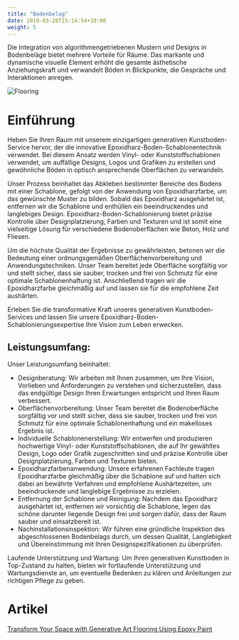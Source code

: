 ```yaml
---
title: "Bodenbelag"
date: 2019-03-28T15:14:54+10:00
weight: 5
---
```


Die Integration von algorithmengetriebenen Mustern und Designs in Bodenbeläge bietet mehrere Vorteile für Räume. Das markante und dynamische visuelle Element erhöht die gesamte ästhetische Anziehungskraft und verwandelt Böden in Blickpunkte, die Gespräche und Interaktionen anregen.

![Flooring](/images/illustrations/flooring.png)

# Einführung

Heben Sie Ihren Raum mit unserem einzigartigen generativen Kunstboden-Service hervor, der die innovative Epoxidharz-Boden-Schablonentechnik verwendet. Bei diesem Ansatz werden Vinyl- oder Kunststoffschablonen verwendet, um auffällige Designs, Logos und Grafiken zu erstellen und gewöhnliche Böden in optisch ansprechende Oberflächen zu verwandeln.

Unser Prozess beinhaltet das Abkleben bestimmter Bereiche des Bodens mit einer Schablone, gefolgt von der Anwendung von Epoxidharzfarbe, um das gewünschte Muster zu bilden. Sobald das Epoxidharz ausgehärtet ist, entfernen wir die Schablone und enthüllen ein beeindruckendes und langlebiges Design. Epoxidharz-Boden-Schablonierung bietet präzise Kontrolle über Designplatzierung, Farben und Texturen und ist somit eine vielseitige Lösung für verschiedene Bodenoberflächen wie Beton, Holz und Fliesen.

Um die höchste Qualität der Ergebnisse zu gewährleisten, betonen wir die Bedeutung einer ordnungsgemäßen Oberflächenvorbereitung und Anwendungstechniken. Unser Team bereitet jede Oberfläche sorgfältig vor und stellt sicher, dass sie sauber, trocken und frei von Schmutz für eine optimale Schablonenhaftung ist. Anschließend tragen wir die Epoxidharzfarbe gleichmäßig auf und lassen sie für die empfohlene Zeit aushärten.

Erleben Sie die transformative Kraft unseres generativen Kunstboden-Services und lassen Sie unsere Epoxidharz-Boden-Schablonierungsexpertise Ihre Vision zum Leben erwecken.

## Leistungsumfang:

Unser Leistungsumfang beinhaltet:

- Designberatung: Wir arbeiten mit Ihnen zusammen, um Ihre Vision, Vorlieben und Anforderungen zu verstehen und sicherzustellen, dass das endgültige Design Ihren Erwartungen entspricht und Ihren Raum verbessert.
- Oberflächenvorbereitung: Unser Team bereitet die Bodenoberfläche sorgfältig vor und stellt sicher, dass sie sauber, trocken und frei von Schmutz für eine optimale Schablonenhaftung und ein makelloses Ergebnis ist.
- Individuelle Schablonenerstellung: Wir entwerfen und produzieren hochwertige Vinyl- oder Kunststoffschablonen, die auf Ihr gewähltes Design, Logo oder Grafik zugeschnitten sind und präzise Kontrolle über Designplatzierung, Farben und Texturen bieten.
- Epoxidharzfarbenanwendung: Unsere erfahrenen Fachleute tragen Epoxidharzfarbe gleichmäßig über die Schablone auf und halten sich dabei an bewährte Verfahren und empfohlene Aushärtezeiten, um beeindruckende und langlebige Ergebnisse zu erzielen.
- Entfernung der Schablone und Reinigung: Nachdem das Epoxidharz ausgehärtet ist, entfernen wir vorsichtig die Schablone, legen das schöne darunter liegende Design frei und sorgen dafür, dass der Raum sauber und einsatzbereit ist.
- Nachinstallationsinspektion: Wir führen eine gründliche Inspektion des abgeschlossenen Bodenbelags durch, um dessen Qualität, Langlebigkeit und Übereinstimmung mit Ihren Designspezifikationen zu überprüfen.

Laufende Unterstützung und Wartung: Um Ihren generativen Kunstboden in Top-Zustand zu halten, bieten wir fortlaufende Unterstützung und Wartungsdienste an, um eventuelle Bedenken zu klären und Anleitungen zur richtigen Pflege zu geben.

# Artikel

[Transform Your Space with Generative Art Flooring Using Epoxy Paint](https://medium.com/generatedart/transform-your-space-with-generative-art-flooring-using-epoxy-paint-d596c395094c)


